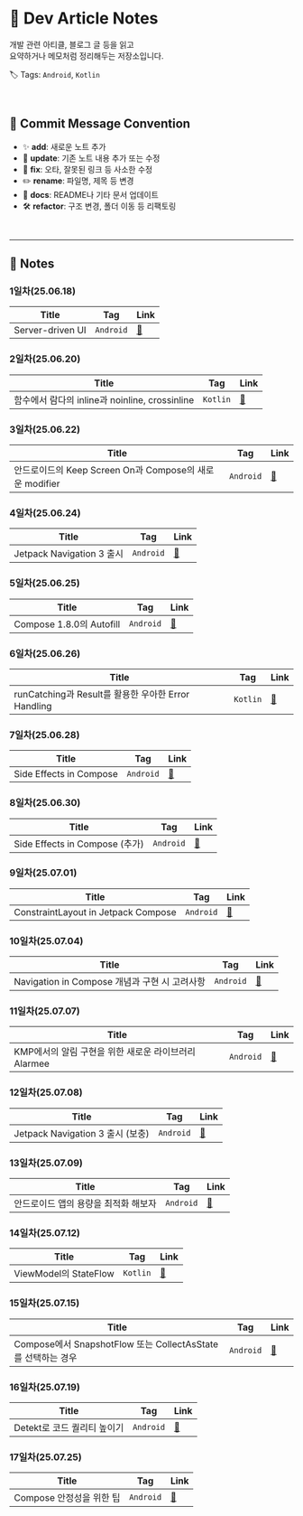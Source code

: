 # 📘 Dev Article Notes

개발 관련 아티클, 블로그 글 등을 읽고  
요약하거나 메모처럼 정리해두는 저장소입니다.

🏷️ Tags: `Android`, `Kotlin`

<br/> 

## 📝 Commit Message Convention

- ✨ **add**: 새로운 노트 추가  
- 🔄 **update**: 기존 노트 내용 추가 또는 수정  
- 🐞 **fix**: 오타, 잘못된 링크 등 사소한 수정  
- ✏️ **rename**: 파일명, 제목 등 변경  
- 📖 **docs**: README나 기타 문서 업데이트  
- 🛠️ **refactor**: 구조 변경, 폴더 이동 등 리팩토링
  
<br/>

---

## 📂 Notes

### 1일차(25.06.18)
| Title | Tag | Link |
|------|------|------|
| Server-driven UI | `Android` | [🔗](notes/android/Server-driven%20UI.md) |

### 2일차(25.06.20)
| Title | Tag | Link |
|------|------|------|
| 함수에서 람다의 inline과 noinline, crossinline | `Kotlin` | [🔗](notes/kotlin/%ED%95%A8%EC%88%98%EC%97%90%EC%84%9C%20%EB%9E%8C%EB%8B%A4%EC%9D%98%20Inline%EA%B3%BC%20noInline%2C%20crossinline.md) |

### 3일차(25.06.22)
| Title | Tag | Link |
|------|------|------|
| 안드로이드의 Keep Screen On과 Compose의 새로운 modifier | `Android` | [🔗](notes/android/안드로이드의%20Keep%20Screen%20On과%20Compose의%20새로운%20modifier.md) |

### 4일차(25.06.24)
| Title | Tag | Link |
|------|------|------|
| Jetpack Navigation 3 출시 | `Android` | [🔗](notes/android/Jetpack%20Navigation%203%20%EC%B6%9C%EC%8B%9C.md) |

### 5일차(25.06.25)
| Title | Tag | Link |
|------|------|------|
| Compose 1.8.0의 Autofill | `Android` | [🔗](notes/android/Compose%201.8.0의%20Autofill.md) |


### 6일차(25.06.26)
| Title | Tag | Link |
|------|------|------|
| runCatching과 Result를 활용한 우아한 Error Handling | `Kotlin` | [🔗](notes/kotlin/runCatching과%20Result를%20활용한%20우아한%20Error%20Handling.md) |

### 7일차(25.06.28)
| Title | Tag | Link |
|------|------|------|
| Side Effects in Compose | `Android` | [🔗](notes/android/Side%20Effects%20in%20Compose.md) |

### 8일차(25.06.30)
| Title | Tag | Link |
|------|------|------|
| Side Effects in Compose (추가) | `Android` | [🔗](notes/android/Side%20Effects%20in%20Compose.md) |

### 9일차(25.07.01)
| Title | Tag | Link |
|------|------|------|
| ConstraintLayout in Jetpack Compose | `Android` | [🔗](notes/android/ConstraintLayout%20in%20Jetpack%20Compose.md) |

### 10일차(25.07.04)
| Title | Tag | Link |
|------|------|------|
| Navigation in Compose 개념과 구현 시 고려사항 | `Android` | [🔗](notes/android/Navigation%20in%20Compose%20%EA%B0%9C%EB%85%90%EA%B3%BC%20%EA%B5%AC%ED%98%84%20%EC%8B%9C%20%EA%B3%A0%EB%A0%A4%EC%82%AC%ED%95%AD.md) |

### 11일차(25.07.07)
| Title | Tag | Link |
|------|------|------|
| KMP에서의 알림 구현을 위한 새로운 라이브러리 Alarmee | `Android` | [🔗](notes/android/KMP에서의%20알림%20구현을%20위한%20새로운%20라이브러리%20Alarmee.md) |

### 12일차(25.07.08)
| Title | Tag | Link |
|------|------|------|
| Jetpack Navigation 3 출시 (보충) | `Android` | [🔗](notes/android/Jetpack%20Navigation%203%20%EC%B6%9C%EC%8B%9C.md) |

### 13일차(25.07.09)
| Title | Tag | Link |
|------|------|------|
| 안드로이드 앱의 용량을 최적화 해보자 | `Android` | [🔗](notes/android/%EC%95%88%EB%93%9C%EB%A1%9C%EC%9D%B4%EB%93%9C%20%EC%95%B1%EC%9D%98%20%EC%9A%A9%EB%9F%89%EC%9D%84%20%EC%B5%9C%EC%A0%81%ED%99%94%20%ED%95%B4%EB%B3%B4%EC%9E%90.md) |

### 14일차(25.07.12)
| Title | Tag | Link |
|------|------|------|
| ViewModel의 StateFlow | `Kotlin` | [🔗](notes/kotlin/ViewModel%EC%9D%98%20StateFlow.md) |

### 15일차(25.07.15)
| Title | Tag | Link |
|------|------|------|
| Compose에서 SnapshotFlow 또는 CollectAsState를 선택하는 경우 | `Android` | [🔗](notes/android/Compose%EC%97%90%EC%84%9C%20SnapshotFlow%20%EB%98%90%EB%8A%94%20collectAsState%20%EB%A5%BC%20%EC%84%A0%ED%83%9D%ED%95%98%EB%8A%94%20%EA%B2%BD%EC%9A%B0.md) |

### 16일차(25.07.19)
| Title | Tag | Link |
|------|------|------|
| Detekt로 코드 퀄리티 높이기 | `Android` | [🔗](notes/android/Detekt%EB%A1%9C%20%EC%BD%94%EB%93%9C%20%ED%80%84%EB%A6%AC%ED%8B%B0%20%EB%86%92%EC%9D%B4%EA%B8%B0.md) |

### 17일차(25.07.25)
| Title | Tag | Link |
|------|------|------|
| Compose 안정성을 위한 팁 | `Android` | [🔗](notes/android/Compose%20%EC%95%88%EC%A0%95%EC%84%B1%EC%9D%84%20%EC%9C%84%ED%95%9C%20%ED%8C%81.md) |
